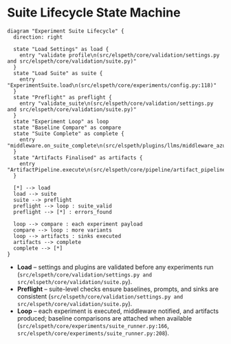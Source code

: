 # Suite Lifecycle State Machine

```penguin
diagram "Experiment Suite Lifecycle" {
  direction: right

  state "Load Settings" as load {
    entry "validate profile\n(src/elspeth/core/validation/settings.py and src/elspeth/core/validation/suite.py)"
  }
  state "Load Suite" as suite {
    entry "ExperimentSuite.load\n(src/elspeth/core/experiments/config.py:118)"
  }
  state "Preflight" as preflight {
    entry "validate_suite\n(src/elspeth/core/validation/settings.py and src/elspeth/core/validation/suite.py)"
  }
  state "Experiment Loop" as loop
  state "Baseline Compare" as compare
  state "Suite Complete" as complete {
    entry "middleware.on_suite_complete\n(src/elspeth/plugins/llms/middleware_azure.py:250)"
  }
  state "Artifacts Finalised" as artifacts {
    entry "ArtifactPipeline.execute\n(src/elspeth/core/pipeline/artifact_pipeline.py:201)"
  }

  [*] --> load
  load --> suite
  suite --> preflight
  preflight --> loop : suite_valid
  preflight --> [*] : errors_found

  loop --> compare : each experiment payload
  compare --> loop : more variants
  loop --> artifacts : sinks executed
  artifacts --> complete
  complete --> [*]
}
```

- **Load** – settings and plugins are validated before any experiments run (`src/elspeth/core/validation/settings.py and src/elspeth/core/validation/suite.py`).
- **Preflight** – suite-level checks ensure baselines, prompts, and sinks are consistent (`src/elspeth/core/validation/settings.py and src/elspeth/core/validation/suite.py`).
- **Loop** – each experiment is executed, middleware notified, and artifacts produced; baseline comparisons are attached when available (`src/elspeth/core/experiments/suite_runner.py:166`, `src/elspeth/core/experiments/suite_runner.py:208`).
